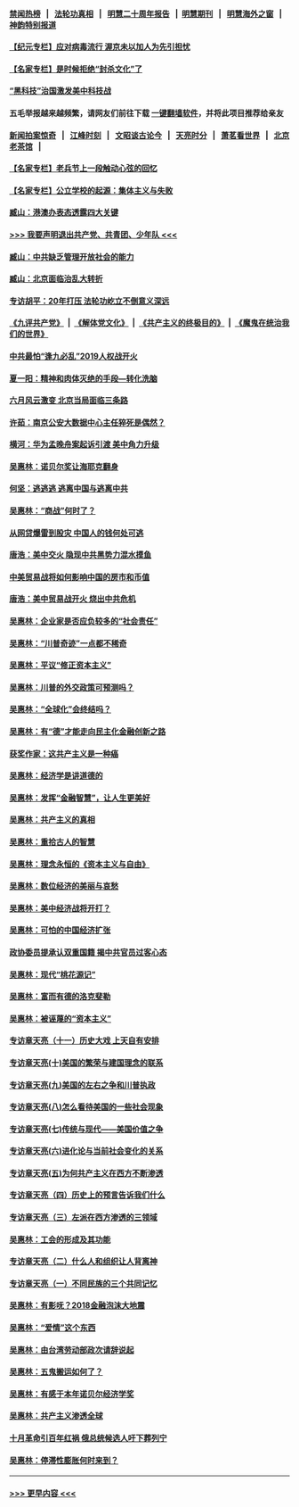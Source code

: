 #### [禁闻热榜](热点新闻.md?=0)  &nbsp;&nbsp;|&nbsp;&nbsp; [法轮功真相](https://github.com/gfw-breaker/truth/blob/master/README.md?=0) &nbsp;&nbsp;|&nbsp;&nbsp; [明慧二十周年报告](https://github.com/gfw-breaker/mh-reports/blob/master/README.md?=0) &nbsp;&nbsp;|&nbsp;&nbsp;[明慧期刊](https://github.com/gfw-breaker/mh-qikan) &nbsp;&nbsp;|&nbsp;&nbsp; [明慧海外之窗](https://github.com/gfw-breaker/mh-news/blob/master/README.md?=0) &nbsp;&nbsp;|&nbsp;&nbsp; [神韵特别报道](https://github.com/gfw-breaker/mh-news/blob/master/shenyun.md?=0)
#### [【纪元专栏】应对病毒流行 渥京未以加人为先引担忧](../pages/nsc423/n11875714.md?t=02270702) 
#### [【名家专栏】是时候拒绝“封杀文化”了](../pages/nsc423/n11814093.md?t=02270702) 
#### [“黑科技”治国激发美中科技战](../pages/nsc423/n11638056.md?t=02270702) 
#### 五毛举报越来越频繁，请网友们前往下载 [一键翻墙软件](https://github.com/gfw-breaker/ssr-accounts)，并将此项目推荐给亲友
#### [新闻拍案惊奇](https://github.com/gfw-breaker/banned-news/blob/master/pages/link4.md) &nbsp;&nbsp;|&nbsp;&nbsp; [江峰时刻](https://github.com/gfw-breaker/banned-news/blob/master/pages/link4.md) &nbsp;&nbsp;|&nbsp;&nbsp; [文昭谈古论今](https://github.com/gfw-breaker/banned-news/blob/master/pages/link4.md) &nbsp;&nbsp;|&nbsp;&nbsp; [天亮时分](https://github.com/gfw-breaker/banned-news/blob/master/pages/link4.md) &nbsp;&nbsp;|&nbsp;&nbsp; [萧茗看世界](https://github.com/gfw-breaker/banned-news/blob/master/pages/link4.md) &nbsp;&nbsp;|&nbsp;&nbsp; [北京老茶馆](https://github.com/gfw-breaker/banned-news/blob/master/pages/link4.md) &nbsp;&nbsp;|&nbsp;&nbsp; 
#### [【名家专栏】老兵节上一段触动心弦的回忆](../pages/nsc423/n11646016.md?t=02270702) 
#### [【名家专栏】公立学校的起源：集体主义与失败](../pages/nsc423/n11601833.md?t=02270702) 
#### [臧山：港澳办表态透露四大关键](../pages/nsc423/n11421628.md?t=02270702) 
#### [>>> 我要声明退出共产党、共青团、少年队 <<<](https://github.com/begood0513/goodnews/blob/master/quit/letter.md) 
#### [臧山：中共缺乏管理开放社会的能力](../pages/nsc423/n11407457.md?t=02270702) 
#### [臧山：北京面临治乱大转折](../pages/nsc423/n11406895.md?t=02270702) 
#### [专访胡平：20年打压 法轮功屹立不倒意义深远](../pages/nsc423/n11398800.md?t=02270702) 
#### [《九评共产党》](https://github.com/begood0513/9ping.md/blob/master/README.md) &nbsp;|&nbsp; [《解体党文化》](../../../../jtdwh.md/blob/master/README.md)  &nbsp;|&nbsp; [《共产主义的终极目的》](../../../../gczydzjmd.md/blob/master/README.md) &nbsp;|&nbsp; [《魔鬼在统治我们的世界》](../../../../mgztzwmdsj.md/blob/master/README.md) 
#### [中共最怕“逢九必乱”2019人权战开火](../pages/nsc423/n11385248.md?t=02270702) 
#### [夏一阳：精神和肉体灭绝的手段—转化洗脑](../pages/nsc423/n11368250.md?t=02270702) 
#### [六月风云激变 北京当局面临三条路](../pages/nsc423/n11313668.md?t=02270702) 
#### [许茹：南京公安大数据中心主任猝死是偶然？](../pages/nsc423/n11064744.md?t=02270702) 
#### [横河：华为孟晚舟案起诉引渡 美中角力升级](../pages/nsc423/n11027230.md?t=02270702) 
#### [吴惠林：诺贝尔奖让海耶克翻身](../pages/nsc423/n10890049.md?t=02270702) 
#### [何坚：逃逃逃 逃离中国与逃离中共](../pages/nsc423/n10592891.md?t=02270702) 
#### [吴惠林：“商战”何时了？](../pages/nsc423/n10573558.md?t=02270702) 
#### [从网贷爆雷到股灾 中国人的钱何处可逃](../pages/nsc423/n10572800.md?t=02270702) 
#### [唐浩：美中交火 隐现中共黑势力混水摸鱼](../pages/nsc423/n10544040.md?t=02270702) 
#### [中美贸易战将如何影响中国的房市和币值](../pages/nsc423/n10543697.md?t=02270702) 
#### [唐浩：美中贸易战开火 烧出中共危机](../pages/nsc423/n10540126.md?t=02270702) 
#### [吴惠林：企业家是否应负较多的“社会责任”](../pages/nsc423/n10535022.md?t=02270702) 
#### [吴惠林：“川普奇迹”一点都不稀奇](../pages/nsc423/n10512808.md?t=02270702) 
#### [吴惠林：平议“修正资本主义”](../pages/nsc423/n10495724.md?t=02270702) 
#### [吴惠林：川普的外交政策可预测吗？](../pages/nsc423/n10462387.md?t=02270702) 
#### [吴惠林：“全球化”会终结吗？](../pages/nsc423/n10452838.md?t=02270702) 
#### [吴惠林：有“德”才能走向民主化金融创新之路](../pages/nsc423/n10432292.md?t=02270702) 
#### [获奖作家：这共产主义是一种癌](../pages/nsc423/n10431541.md?t=02270702) 
#### [吴惠林：经济学是讲道德的](../pages/nsc423/n10398014.md?t=02270702) 
#### [吴惠林：发挥“金融智慧”，让人生更美好](../pages/nsc423/n10375019.md?t=02270702) 
#### [吴惠林：共产主义的真相](../pages/nsc423/n10351394.md?t=02270702) 
#### [吴惠林：重拾古人的智慧](../pages/nsc423/n10337691.md?t=02270702) 
#### [吴惠林：理念永恒的《资本主义与自由》](../pages/nsc423/n10316274.md?t=02270702) 
#### [吴惠林：数位经济的美丽与哀愁](../pages/nsc423/n10292946.md?t=02270702) 
#### [吴惠林：美中经济战将开打？](../pages/nsc423/n10258825.md?t=02270702) 
#### [吴惠林：可怕的中国经济扩张](../pages/nsc423/n10219147.md?t=02270702) 
#### [政协委员提承认双重国籍 揭中共官员过客心态](../pages/nsc423/n10208809.md?t=02270702) 
#### [吴惠林：现代“桃花源记”](../pages/nsc423/n10185234.md?t=02270702) 
#### [吴惠林：富而有德的洛克斐勒](../pages/nsc423/n10142264.md?t=02270702) 
#### [吴惠林：被诬蔑的“资本主义”](../pages/nsc423/n10124816.md?t=02270702) 
#### [专访章天亮（十一）历史大戏 上天自有安排](../pages/nsc423/n10094905.md?t=02270702) 
#### [专访章天亮(十)美国的繁荣与建国理念的联系](../pages/nsc423/n10094899.md?t=02270702) 
#### [专访章天亮(九)美国的左右之争和川普执政](../pages/nsc423/n10094889.md?t=02270702) 
#### [专访章天亮(八)怎么看待美国的一些社会现象](../pages/nsc423/n10094857.md?t=02270702) 
#### [专访章天亮(七)传统与现代——美国价值之争](../pages/nsc423/n10093140.md?t=02270702) 
#### [专访章天亮(六)进化论与当前社会变化的关系](../pages/nsc423/n10092036.md?t=02270702) 
#### [专访章天亮(五)为何共产主义在西方不断渗透](../pages/nsc423/n10083620.md?t=02270702) 
#### [专访章天亮（四）历史上的预言告诉我们什么](../pages/nsc423/n10083606.md?t=02270702) 
#### [专访章天亮（三）左派在西方渗透的三领域](../pages/nsc423/n10081115.md?t=02270702) 
#### [吴惠林：工会的形成及其功能](../pages/nsc423/n10080633.md?t=02270702) 
#### [专访章天亮（二）什么人和组织让人背离神](../pages/nsc423/n10076637.md?t=02270702) 
#### [专访章天亮（一）不同民族的三个共同记忆](../pages/nsc423/n10074188.md?t=02270702) 
#### [吴惠林：有影呒？2018金融泡沫大地震](../pages/nsc423/n10040534.md?t=02270702) 
#### [吴惠林：“爱情”这个东西](../pages/nsc423/n10019423.md?t=02270702) 
#### [吴惠林：由台湾劳动部政次请辞说起](../pages/nsc423/n9979679.md?t=02270702) 
#### [吴惠林：五鬼搬运如何了？](../pages/nsc423/n9925338.md?t=02270702) 
#### [吴惠林：有感于本年诺贝尔经济学奖](../pages/nsc423/n9871883.md?t=02270702) 
#### [吴惠林：共产主义渗透全球](../pages/nsc423/n9812748.md?t=02270702) 
#### [十月革命引百年红祸 俄总统候选人吁下葬列宁](../pages/nsc423/n9810182.md?t=02270702) 
#### [吴惠林：停滞性膨胀何时来到？](../pages/nsc423/n9764136.md?t=02270702) 

----
#### [ >>> 更早内容 <<< ](../indexes/nsc423-earlier.md)
